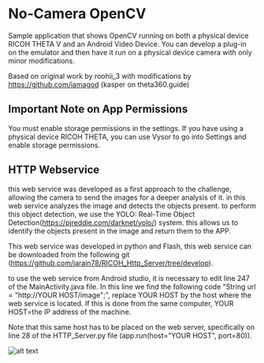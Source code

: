 # No-Camera OpenCV
Sample application that shows OpenCV running on both a physical 
device RICOH THETA V and an Android Video Device.  You
can develop a plug-in on the emulator and then have it run
on a physical device camera with only minor modifications.

Based on original work by roohii_3 with
modifications by https://github.com/iamagod (kasper on theta360.guide)

## Important Note on App Permissions

You must enable storage permissions in the settings.
If you have using a physical device RICOH THETA, you can
use Vysor to go into Settings and enable storage permissions.


## HTTP Webservice

this web service was developed as a first approach to the challenge, allowing the camera to send the
images for a deeper analysis of it. in this web service analyzes the image and detects the objects present. 
to perform this object detection, we use the YOLO: Real-Time Object Detection(https://pjreddie.com/darknet/yolo/) system. this allows us 
to identify the objects present in the image and return them to the APP.

This web service was developed in python and Flash, this web service can be downloaded from the 
following git (https://github.com/jarain78/RICOH_Http_Server/tree/develop).

to use the web service from Android studio, it is necessary to edit line 247 of the 
MainActivity.java file. In this line we find the following code "String url = "http://YOUR HOST/image";", 
replace YOUR HOST by the host where the web service is located. If this is done from the same computer,
YOUR HOST=the IP address of the machine.

Note that this same host has to be placed on the web server, specifically on line 28 of the HTTP_Server.py 
file (app.run(host="YOUR HOST", port=80)).


![alt text](https://youtu.be/8uAtpyOjRA8)
